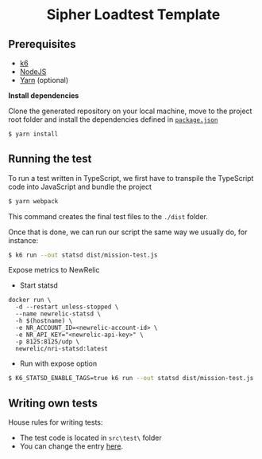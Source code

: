 <div align="center">

# Sipher Loadtest Template

</div>

## Prerequisites

- [k6](https://k6.io/docs/getting-started/installation)
- [NodeJS](https://nodejs.org/en/download/)
- [Yarn](https://yarnpkg.com/getting-started/install) (optional)

**Install dependencies**

Clone the generated repository on your local machine, move to the project root folder and install the dependencies defined in [`package.json`](./package.json)

```bash
$ yarn install
```

## Running the test

To run a test written in TypeScript, we first have to transpile the TypeScript code into JavaScript and bundle the project

```bash
$ yarn webpack
```

This command creates the final test files to the `./dist` folder.

Once that is done, we can run our script the same way we usually do, for instance:

```bash
$ k6 run --out statsd dist/mission-test.js
```

Expose metrics to NewRelic
+ Start statsd
```
docker run \
  -d --restart unless-stopped \
  --name newrelic-statsd \
  -h $(hostname) \
  -e NR_ACCOUNT_ID=<newrelic-account-id> \
  -e NR_API_KEY="<newrelic-api-key>" \
  -p 8125:8125/udp \
  newrelic/nri-statsd:latest
```

+ Run with expose option
```bash
$ K6_STATSD_ENABLE_TAGS=true k6 run --out statsd dist/mission-test.js
```

## Writing own tests

House rules for writing tests:
- The test code is located in `src\test\` folder
- You can change the entry [here](./webpack.config.js#L8). 